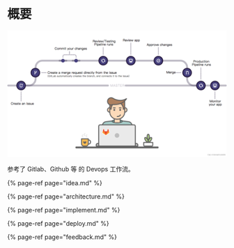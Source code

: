 # 概要

![&#x5DE5;&#x4F5C;&#x6D41;&#x7A0B;&#x56FE; - &#x6765;&#x6E90;&#xFF1A;gitlab.com](../.gitbook/assets/image.png)

参考了 Gitlab、Github 等 的 Devops 工作流。

{% page-ref page="idea.md" %}

{% page-ref page="architecture.md" %}

{% page-ref page="implement.md" %}

{% page-ref page="deploy.md" %}

{% page-ref page="feedback.md" %}

